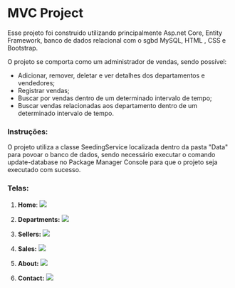 # MVC Project

Esse projeto foi construido utilizando principalmente Asp.net Core, Entity Framework, banco de dados relacional com o sgbd MySQL, HTML , CSS e Bootstrap. 

O projeto se comporta como um administrador de vendas, sendo possível:
- Adicionar, remover, deletar e ver detalhes dos departamentos e vendedores;
- Registrar vendas;
- Buscar por vendas dentro de um determinado intervalo de tempo;
- Buscar vendas relacionadas aos departamento dentro de um determinado intervalo de tempo.

### Instruções:

O projeto utiliza a classe SeedingService localizada dentro da pasta "Data" para povoar o banco de dados, sendo necessário executar o comando update-database no Package Manager Console para que o projeto seja executado com sucesso.

###  Telas:

1. **Home**:  <img src="https://lh3.googleusercontent.com/1rtRuEY0y-ECIFM69PGY6i_Vwlts9a08mWXK2oU3K1OcK2GoYrnBi-icz9QZErimjRMdM5YMHKzi6To16L8cj4S7lyrrJMDXtKpd7EamY_pFNBYqyrFHxw5x5YNlX25H4f_jsLFs-EIuhVJ4QuycOqagjlavEEL9VBbdy8Jv6qaGFVBF6iX6Xe2gH6dc2ATwpUt_P-_I1RWHKEaIFmH4gNSo1wSBRuGMQsDebWiALWbok40Ip0XNxSxSccxdTV4aBxT0wVqCdnsC0wZag5UarLwv-PYmIrr-x18jWtIWRR-juRjCLlHMip1lES_oLnMAxDtUwyqJ99maszgWIR4DYnrsiw8fyiKMW9gULHe3ck3FGja9eHvTZ5MykRUsRNmXBUM1KAQ3rnsz4OnaS9e61xqLy2Rnt6jpz8OY8K_Jp7RfJNrVK_j3KiNnK4Uojrer0e4kFpsZrfo4oOgjZI5pFNuCOw57egvL-kwMCmtF2NnWUcfpb8KYdoHyQ66EddHVLjvvaGiadTL5TZrWq8yHkR2hqqeCbJWFuyvpP0He4Nfms6A-fXv4BFK2CI3RY2C17VYaHnonacKWeReTOyh6E9OxH5eclbMTP8UI35KZA3_2-Iei3s1rX438slyZHHDwv58kAif9CevgPa02FuJSeqKxJlSTOwga2hzn_ynje0qoKZ0_2uVKmPsxMCGX447j48hYpac5h-1_k7XpqbD-bOe2pnn6qVkQxNhA1WEeRntJtWiY5YbMyKjygJ5P_ll74sCamHdusYRFXpPviCTBijstYxeo6gTNMcqx0bJyww0aBkPOTCTtX61m6aldMwOaoUsWwfIyutrX5Sh1E9Esvi8yid-1-f-P5NtrDEjUhIf2gg6VWGAuiLsSk_Uykgd9kyYPx9GuibwImUK2f2wXLpgvEG3XBYj0F0Why3T-CUlD=w1899-h888-s-no?authuser=0">

2. **Departments:** <img src="https://lh3.googleusercontent.com/qnsiTKyirQRJPM8zMNCJQuENuZAm-7612jlUWHwTwSultjJX2_kRoBjtcvfzvV3AadTAszi7KFgb50W6qDM2I2nWusay1KawNkg5hwdVjKEJ-39KAZ_R1RJ7tRMbwQh8Coik3LAdXOJYRFReWcG5gu8xfft8V4K7I7LQrYj2NORG6oQmAhtc97ajQZvY0lpLff_COHMWi8gHFaHEhFkHoeY8EMdBWYgYPIAeK-BryyJw7ftrxSRd6WwEu3n_2isC0QQTS91HhfqE7JR3vzr3ekmxokkmVNJk2kwlYgWeBsW0sinFKJ1Qi2TIcvSyep6csOF0c-Pfzl__FEcEdxradNCBxM-hBTKQGQw_18zeo1sK_Fbja_x36kqnDipYFmOsE-qpx1dDQkvlYxzkm7_BFNPKAwHGOZ0bjeldbwgHWlJqMnFl-0uKnzOFYyGeDkcFQjfYPEcd2hFa3xUhUYtB9fc0NMLZjc8SG7eQe6V4llMINjgNwsCdDSl3SZ0U_UVSwIJG7gYMv6k-iAbt8DEi-Zi-VvirqOz54hObiLB8BaGN8knq_krNKvwSUBujFNbTKWg_fhtzwOnp6fpkLtd7KK7ZB1YsmHDJqlDRmqqSa2nE52O3QCccF7IO-SsJbvg224we3wyvO96S3CXplK5OHlaiL0D1oAeZl3Q4IaTBAL-rqA4CdDO8ci22hcjqLjMJTl1hdATnRnc2e4cDESL-GzI50-Xp3gIY8gPTjPBxbvoepK3HJbZhBasWAzcn30C6sEnWB6bbv0CKN5v0vMnltI0bs0i4X8CnM3KSkyhNrMoabk01MuEHCua24uLpPmCqiWqdVmaQDsGmKnh7VwKRPMGe8QjC29tfzJgCA_msyWPI6epqtfwPtPb44Gszvr6WtpJnz8noq6fOMqsn0Fx2YJwWUJzwLJQPIy1vtHFYMRfN=w1920-h892-s-no?authuser=0">

3. **Sellers:** <img src="https://lh3.googleusercontent.com/GTfccyuWHzheAoUtCVp8RNapSqGOFq47iPkGO7Jtd6I5LbDPaxujtYAFP6Dszq_cVQZ6iVEuDANNmKm1FmtfRBZVMPVR1ipo8UDjb3x3kQbhhK_oTHXQTPbYBX76ylP1HhubmckVdajpqKDA-2VRQqXgl29K1lyE_w1H6GbWj0jGKOLFnvV2lzXRwOaifz2_FfMUfJNdpdnno1dv1xO1DkfqgCdKuXAwn5isig3WrmdhyoK4JrK-yndpS2C-aaagtW22q6o8PfugR4E06OrDY4uFBbXJY_8c27yZfAx8clkWPKGB0_RNFBFzaHRSGS9p2OhjP-bsTpaEuFAgqCyq25VjjOZUUDhAPEkIa6XTiiuBFnyfAgByGpw-pEOJMimzGDjIXJqezfsJfhSZvv2RvLk390m6Okyb_fQFeX1d93k7f-u-D4fkUXysN7VVQLUZOeQ--RhVTdAJo6qHkDwXv_yh45o9AnM8IbjgzuPZaYZJ4QGyr0WStgQmY_mWPMAFcuM5p_Ko5JrI0Cm48NDrNQ3BEAhAoIh0pMKJFpvGL_wnrJPxrX5RoqqthaTyCzU-goGEoqqg27y7HblV-NL7JOXSJzFHpH2MvIsQ7i0Q5aoeRCQZ-Z-6UvCRFsXCwyPk9-xzWTiAYhnLrD3WyNR79cnofan7sKrrw4raQifNHbNKBMpy7Hfumx0c5mysZIm7NbqHq8-cu0bfztjc6gjBIiDk6rYORjY9bJ0bS5616gSe9IQfGa5_gNmoyZk8a_zQEdEXoPKHU4R67Oss2OXXyoVVkXs_HDIbW09soaw_5zKZq0AIj3DLw035P_E4l8aMIXlQRCE6hFyZKJ9QEF761AsKSyLLLfSuYB-kfOqsmFc_lXyDwx1TxeWxnSo7DQcC4YoYrdAaQMNwY7jq_2EvD9ltpB0juLR-r_pVWLTtuFFm=w1920-h887-s-no?authuser=0">

4. **Sales:** <img src="https://lh3.googleusercontent.com/NJXyETJU2G1ku5n46LX63h_t10W5Gb4gu8LzVbF32Yne9ZYeKEg9MgrRB2XIMVN0OfOeh7H5NLKP_qEr5NiRaVp3uEe3Pp1JZo6F0OwpTtya90H5Bo-CSDoVKZQdnyXPt5Qpm2g6xII7cnpyGZuS9baiaoRhIyV5vCII6-X1wb3tJBjAxPca8HchGDgr1k6ruDCIvw828wcAK8pAusXutZULC1i41IRPr1WfxRv1DqtKFaXlWRkV_NZtfdbcZCjZgmzoAQl2O66865u2xAsxp0ujGyOTAQ-zIwftRaWc9CgMskZ_zJhG06bkIDPjLE9Fvu_rtFtzDnkArGtN0njvTXwRavng016d4ys-KgQABTDB87JgLcLNtBCyug7JXEN1QJBhMOy9OaXjf55cbeM5hd7v1DgYk1AQ3tg157pE8djKYftdKpwv3P1-sxCTRu3_y1O_C50prFmSoQsRyqpNo_zCn6AvQApsDYLpLtJwOjpTMaAqDJ52yI8UK8q1cxG_T5N9S1XqY3OhozJOz5J9JyY3GsPThxLV6n4ddcV76erK2nJhPEcqiud5pYgBVKUsIVpghmzHAl4Q_GIDLl7vITVfYhVqoBQm42-bAzAJ7by7R_pEJG5G5uHdATHICZhl4mkolMZy3YESWAgB4MrVl4VEY75h6q6V5uZteF_ywd1CkdALOn2LNlZQBIaIdFeocJfaXX0w5KDiCyYhHoek1Z6V876_B-QSisr7HkXtJ1OyeSHmhk-ily6NE7W4nHKGfrosOPNqziqOya7zkJCjzU7Q12m0vQsJRYGOqMQUYC3j_EjkwuaBBesaTQVKKuCS7e4nCJY6m-m3M3zF7JG7xJ9OxMGYD--hM99aqrda4oB5I9m-ytct7HPm7yJcD82-_s7QmHq1kUAwWF4n1OLiYX6WnL6yrK8AnN4G433OsgNR=w1920-h889-s-no?authuser=0">

5. **About:** <img src="https://lh3.googleusercontent.com/V1ZOZncKeA473CSKfoQYWEpu9JLgfx0GLho5sCiP3JroAleH1OEn0m0bnIwtqjkF3hBbWKtvZoDM83i3T1iElwqOBAzaIOjkrG3XkAZEX9CVYuA77r5fWSohivhBKgcOdI6_xmxgYt6akPOGI2Y9dljcY0XWlB6DeICpXYNN3cFq_FUsxv_3jepKZREzHo24HIdN9t2DZAvT1mmuOIsk47BHXZ9mYHRVN2-8TU6vzFnCjhsNbftsX-709twZK6Tuw1KPp9fo-2dVkLEDTFajwSDDVO_9U-fF4TLahbp4t4GXSa0izhLMIA7fCUrFJ2rxFLhvNnZiuFfpTsSb6r8FgGKkpyDC0nmJLJlhbeoAESkT1n7-iyvp2UKBdtCsv_pUqErloyv8m__aySxWgtjCnFFAC-8V-sOBJiDEjNjlrVlBGrK9GKuxH6mBl4V9-aJaOfF9d4ETcoz9d9J3HX3ELTnpQYGvACn9rWPk4Uyw6mT9RlwbgiAzKvMSd-KRmEktQUD36nwDx6NCpFd0-s7Cje4RWKofa3ethapdL4u-LE_l7EyIA3AYwBXM1aYhvLVEYxzfdz0u0VQWE7d1-TVPdU1avxSOJDaVxH4M-SeklZrzSnNy1T7VIZO6QdgiI8tdeWYu2RDBdK32Em8HuxcrZlu6F7bshqJfcvFy0Kzi19r76vmyyiVB1VLZy1g6SGVUM-Q9M6F4IYX9jLyIMxCVZ9wJ6W2yc9CmHntZ_cW3ZMB3sDfRw5WmTjXFOfQNpKH2Xje3JHA5Nxp8pR9OklY_zN1ith4sCJY9V88T8Ek5GgT810uDY31T9QeR5mwSjwXGnIymQIBgCAEGn7k4erJtyJmTDnKzMstBt5P2_TrzwWzcykHOk38yyzy1FSIdWXV7ZF6E_hRgSHdI8f6AG6IinIgx19ENZ91gE4HkOYFl7jGt=w1920-h891-s-no?authuser=0">

6. **Contact:** <img src="https://lh3.googleusercontent.com/9UNgo_buyG6Znx8sF5so_kU_rYtMqEqThuXvTohoAcoP635NBzFhOqe9QzlNZlQ5HJslKQl_dOt-zkCH6PEbIyLJQhwYhRKGvLcnWTr8p2NQPdZXkkExEkESxhYKJoTBbbE9G-qbp10diURpk1nLRDAnLIWUriPBk7-BBvhL7MWlon7vbfFk0I8KzN9YCiR318B3sJREavJhik3Jlf-tLIqtnRR7Dje7DQl1z5j76IZz1l9R99_q4FOm6c5LLxYk1JT4ZT-4rFS5FaxjwAh-rv0Zb13jznokGVZUCFOUteByMIhqog-DThwvEFAjmWUz9IF0KbcLIgs-GDPsmznLNVsqx55K-n3UCIsX1BTY2GYsHPQ6j0yKDmm49xC3d4v19cxXbubvMjwNg-MWcuC_TBBY_UdY30wZG0C7ciBb9Emu-ACLgfOmbC6qNu8PYd-q_0O3B_sWzsZVZn5vHiddwqwmKK6E5ypVdV1UgEwZNsDVZ62fdc5vtGGpVz43wD4we5g9HedOKeGC-HNYlC6Z_R7UBIiWSmdAky5o--UsVgcOHGtGispyOZvY3DpdIxbJk6gjkhzF7iSlXp54EocDwKhIacRNX9TG8qrqqd3cokE9Fn74Ez-UVgdg2qqLd_l6FKcIVtGt7nWBWD1dOzBFE1M1wrZxwi0YmtwB4FQ23TChkBOFqJIqgIBi1B8GQoKxzQ0YAa8qeILusouhTe2aYg5Vtzrqrg5aTr2kdtwkioS5ml4v5SeXYePfnjkvcvnp5vfarmjHEvC0KorJzLXKHQ_I5SztUcAbg4mgm72ysThltYts0l-zHIjpOe-weHF7X6GiyTgiiYHs-XlLXGdv7OMMktX30CbatrTmN_EJEIQRrPVOuflEq5VE5wtM9G0F9a3YrVXwIqBuv1peFW-ToccMe9piwjahI3NU5RU9fzCa=w1920-h889-s-no?authuser=0">



